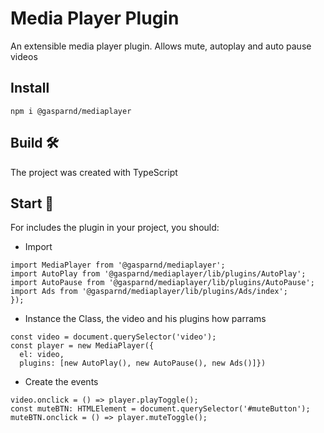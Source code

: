 # Media Player Plugin

An extensible media player plugin. Allows mute, autoplay and auto pause videos

## Install

```
npm i @gasparnd/mediaplayer
```

## Build 🛠️

The project was created with TypeScript

## Start 🚀

For includes the plugin in your project, you should:

- Import

```
import MediaPlayer from '@gasparnd/mediaplayer';
import AutoPlay from '@gasparnd/mediaplayer/lib/plugins/AutoPlay';
import AutoPause from '@gasparnd/mediaplayer/lib/plugins/AutoPause';
import Ads from '@gasparnd/mediaplayer/lib/plugins/Ads/index';
});
```

- Instance the Class, the video and his plugins how parrams

```
const video = document.querySelector('video');
const player = new MediaPlayer({
  el: video,
  plugins: [new AutoPlay(), new AutoPause(), new Ads()]})
```

- Create the events

```
video.onclick = () => player.playToggle();
const muteBTN: HTMLElement = document.querySelector('#muteButton');
muteBTN.onclick = () => player.muteToggle();
```
